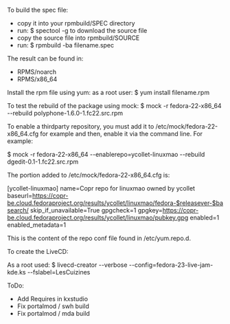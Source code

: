 To build the spec file:
- copy it into your rpmbuild/SPEC directory
- run:
$ spectool -g to download the source file
- copy the source file into rpmbuild/SOURCE
- run:
$ rpmbuild -ba filename.spec

The result can be found in:
- RPMS/noarch
- RPMS/x86_64

Install the rpm file using yum:
as a root user: 
$ yum install filename.rpm

To test the rebuild of the package using mock:
$ mock -r fedora-22-x86_64 --rebuild polyphone-1.6.0-1.fc22.src.rpm

To enable a thirdparty repository, you must add it to /etc/mock/fedora-22-x86_64.cfg for example and then, enable it via the command line. For example:

$ mock -r fedora-22-x86_64 --enablerepo=ycollet-linuxmao --rebuild dgedit-0.1-1.fc22.src.rpm

The portion added to /etc/mock/fedora-22-x86_64.cfg is:

[ycollet-linuxmao]
name=Copr repo for linuxmao owned by ycollet
baseurl=https://copr-be.cloud.fedoraproject.org/results/ycollet/linuxmao/fedora-$releasever-$basearch/
skip_if_unavailable=True
gpgcheck=1
gpgkey=https://copr-be.cloud.fedoraproject.org/results/ycollet/linuxmao/pubkey.gpg
enabled=1
enabled_metadata=1

This is the content of the repo conf file found in /etc/yum.repo.d.

To create the LiveCD:

As a root used:
$ livecd-creator --verbose --config=fedora-23-live-jam-kde.ks --fslabel=LesCuizines

ToDo:
- Add Requires in kxstudio
- Fix portalmod / swh build
- Fix portalmod / mda build
